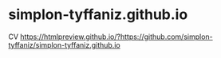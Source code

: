 # simplon-tyffaniz.github.io
CV
https://htmlpreview.github.io/?https://github.com/simplon-tyffaniz/simplon-tyffaniz.github.io
